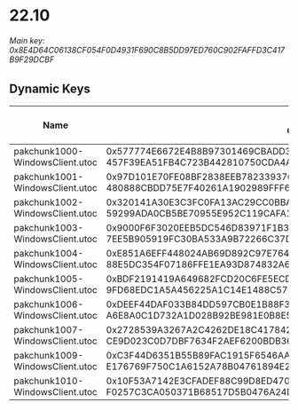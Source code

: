 # 22.10

###### Main key: 0x8E4D64C06138CF054F0D4931F690C8B5DD97ED760C902FAFFD3C417B9F29DCBF

## Dynamic Keys

| Name                              | Key</br>GUID                                                                                            | High Res Textures |
|-----------------------------------|---------------------------------------------------------------------------------------------------------|-------------------|
| pakchunk1000-WindowsClient.utoc   | 0x577774E6672E4B8B97301469CBADD32190CBB79860F678D50F44868590EC981C</br>457F39EA51FB4C723B442810750CDA4A | ❌                 |
| pakchunk1001-WindowsClient.utoc   | 0x97D101E70FE08BF2838EEB7823393763830F2DA1CFE556D5EA23D8B10C6C0745</br>480888CBDD75E7F40261A1902989FFF6 | ❌                 |
| pakchunk1002-WindowsClient.utoc   | 0x320141A30E3C3FC0FA13AC29CC0BBA5A4D38CB9658B18959D15F452B78484013</br>59299ADA0CB5BE70955E952C119CAFA1 | ❌                 |
| pakchunk1003-WindowsClient.utoc   | 0x9000F6F3020EEB5DC546D83971F1B3FA36F439F79DDA5DCDA275464A67AA0805</br>7EE5B905919FC30BA533A9B72266C37D | ❌                 |
| pakchunk1004-WindowsClient.utoc   | 0xE851A6EFF448024AB69D892C97E764B93BC14B3826CFF0F13D0E22B24301C27B</br>88E5DC354F07186FFE1EA93D874832A6 | ❌                 |
| pakchunk1005-WindowsClient.utoc   | 0xBDF2191419A649682FCD20C6FE5ECDD04188AC0359A54280ECE7EAA3E9F87C18</br>9FD68EDC1A5A456225A1C14E1488C573 | ❌                 |
| pakchunk1006-WindowsClient.utoc   | 0xDEEF44DAF033B84DD597CB0E1B88F35F6462880F86172BA438B78E6A454E7F72</br>A6E8A0C1D732A1D028B92BE981E0B8E5 | ❌                 |
| pakchunk1007-WindowsClient.utoc   | 0x2728539A3267A2C4262DE18C417842B6497F6AE5FE99D7B93F5D4CB1613022AC</br>CE9D023C0D7DBF7634F2AEF6200BDB36 | ❌                 |
| pakchunk1009-WindowsClient.utoc   | 0xC3F44D6351B55B89FAC1915F6546AA6BB32F132C573D4E36651CA943E51C3556</br>E176769F750C1A6152A78B04761894E2 | ❌                 |
| pakchunk1010-WindowsClient.utoc   | 0x10F53A7142E3CFADEF88C99D8ED470CBA4DA816A20CDE567557E67B1AFE578BC</br>F0257C3CA050371B68517D5B0476A24D | ❌                 |
